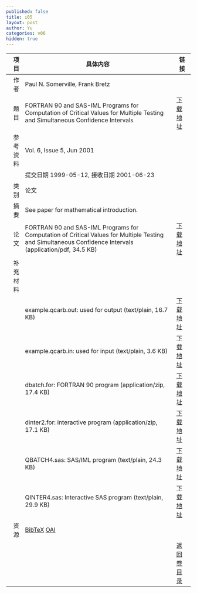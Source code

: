 ```yaml
---
published: false
title: i05
layout: post
author: Yu
categories: v06
hidden: true
---
```


| 项目 | 具体内容 | 链接 |
|---:|---|---|
| 作者 | Paul N. Somerville, Frank Bretz| |
| 题目 |FORTRAN 90 and SAS-IML Programs for Computation of Critical Values for Multiple Testing and Simultaneous Confidence Intervals | [下载地址](http://www.jstatsoft.org/v06/i05/paper) |
| 参考资料 |Vol. 6, Issue 5, Jun 2001 | |
| | 提交日期 1999-05-12, 接收日期 2001-06-23| | 
| 类别 | 论文| |
| 摘要 | See paper for mathematical introduction.| |
| 论文 | FORTRAN 90 and SAS-IML Programs for Computation of Critical Values for Multiple Testing and Simultaneous Confidence Intervals  (application/pdf, 34.5 KB)| [下载地址](http://www.jstatsoft.org/v06/i05/paper) |
| 补充材料 | | |
| |example.qcarb.out: used for output  (text/plain, 16.7 KB)|  [下载地址](http://www.jstatsoft.org/v06/i05/supp/1) |
| |example.qcarb.in: used for input  (text/plain, 3.6 KB)|  [下载地址](http://www.jstatsoft.org/v06/i05/supp/2) |
| |dbatch.for: FORTRAN 90 program  (application/zip, 17.4 KB)|  [下载地址](http://www.jstatsoft.org/v06/i05/supp/3) |
| |dinter2.for: interactive program  (application/zip, 17.1 KB)|  [下载地址](http://www.jstatsoft.org/v06/i05/supp/4) |
| |QBATCH4.sas: SAS/IML program  (text/plain, 24.3 KB)|  [下载地址](http://www.jstatsoft.org/v06/i05/supp/5) |
| |QINTER4.sas: Interactive SAS program  (text/plain, 29.9 KB)|  [下载地址](http://www.jstatsoft.org/v06/i05/supp/6) |
| 资源 | [BibTeX](http://www.jstatsoft.org/v06/i05/bibtex) [OAI](http://www.jstatsoft.org/oai?verb=GetRecord&identifier=oai.jstatsoft/v06/i05&prefix=oai_dc)| |
| |  | [返回卷目录]({{site.baseurl}}/volume/v06.html) |